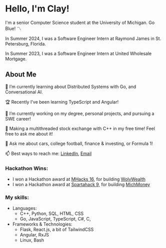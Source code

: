 # Hello, I'm Clay!
  I'm a senior Computer Science student at the University of Michigan. Go Blue! 〽️
  
  In Summer 2024, I was a Software Engineer Intern at Raymond James in St. Petersburg, Florida.
  
  In Summer 2023, I was a Software Engineer Intern at United Wholesale Mortgage. 
  

## About Me 
  🌱 I’m currently learning about Distributed Systems with Go, and Conversational AI.

  🏆 Recently I've been learning TypeScript and Angular!
  
  🔭 I’m currently working on my degree, personal projects, and pursuing a SWE career!
  
  🎯 Making a multithreaded stock exchange with C++ in my free time! Feel free to ask me about it!
  
  💬 Ask me about cars, college football, finance & investing, or Formula 1!
  
  📫 Best ways to reach me: [LinkedIn](https://www.linkedin.com/in/clay-vanophem/), [Email](mailto:cvano@umich.edu)
  
  <!---🍿 Fun Fact: I really enjoy the Breaking Bad and Better Call Saul TV shows. I've watched both more than 3 times. -->

### Hackathon Wins:
  - I won a Hackathon award at [MHacks 16](https://mhacks-16.devpost.com/), for building [WolvWealth](https://devpost.com/software/wolvwealth) 
  - I won a Hackathon award at [Spartahack 9](https://spartahack-9.devpost.com/), for building [MichMoney](https://devpost.com/software/michmoney) 
  

### My skills:
  - Languages:
    - C++, Python, SQL, HTML, CSS
    - Go, JavaScript, TypeScript, C#, C, 
  - Frameworks & Technologies:
    - Flask, React.js, a bit of TailwindCSS
    - Angular, RxJS
    - Linux, Bash


<!--
- ⚡ Fun fact: ...
-->
